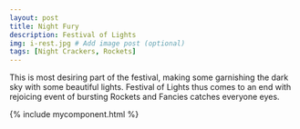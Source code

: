 ```yaml
---
layout: post
title: Night Fury
description: Festival of Lights
img: i-rest.jpg # Add image post (optional)
tags: [Night Crackers, Rockets]
---
```

This is most desiring part of the festival, making some garnishing the dark sky with some beautiful lights. Festival of Lights thus comes to an end with rejoicing event of bursting Rockets and Fancies catches everyone eyes.


{% include mycomponent.html %}
